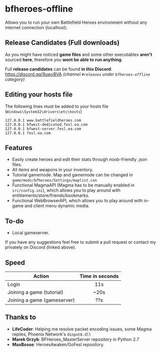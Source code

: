 # bfheroes-offline
Allows you to run your own Battlefield Heroes environment without any internet connection (localhost).

## Release Candidates (Full downloads)
As you might have noticed **game files** and some other executables **aren't** sourced **here**, therefore you **wont be able to run anything**.

Full **release candidates** can be found **in this Discord**: https://discord.gg/9uwyBVA *(channel `#releases` under `bfheroes-offline` category)*

## Editing your hosts file
The following lines must be added to your hosts file (`Windows\System32\drivers\etc\hosts`)
```
127.0.0.1 www.battlefieldheroes.com
127.0.0.1 bfwest-dedicated.fesl.ea.com
127.0.0.1 bfwest-server.fesl.ea.com
127.0.0.1 fesl.ea.com
```

## Features
* Easily create heroes and edit their stats through noob-friendly .json files.
* All items and weapons in your inventory.
* Tutorial gamemode. Map and gamemode can be changed in `game/mods/bfheroes/Settings/maplist.con`
* Functional MagmaAPI (Magma has to be manually enabled in `src/config.ini`), which allows you to play around with entitlements/store/friends/bookmarks.
* Functional WebBrowserAPI, which allows you to play around with in-game and client menu dynamic media.

## To-do
* Local gameserver.

If you have any suggestions feel free to submit a pull request or contact my privately on Discord (linked above).

## Speed

| Action        | Time in seconds |
| ------------- |:---------------:|
| Login         | 11s             |
| Joining a game (tutorial)| ~20s             |
| Joining a game (gameserver)| ??s             |

## Thanks to
* **LifeCoder**: Helping me resolve packet encoding issues, some Magma replies, Phoenix Network's `dinput8.dll`
* **Marek Grzyb**: BFHeroes_MasterServer repository in Python 2.7
* **MaxBosse**: HeroesAwaken/GoFesl repository.
